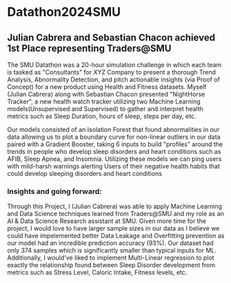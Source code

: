 # Datathon2024SMU
## Julian Cabrera and Sebastian Chacon achieved 1st Place representing Traders@SMU
The SMU Datathon was a 20-hour simulation challenge in which each team is tasked as "Consultants" for XYZ Company to present a thorough Trend Analysis, Abnormality Detection, and pitch actionable insights (via Proof of Concept) for a new product using Health and Fitness datasets. Myself (Julian Cabrera) along with Sebastian Chacon presented "NightHorse Tracker", a new health watch tracker utilizing two Machine Learning models(Unsupervised and Supervised) to gather and interpret health metrics such as Sleep Duration, hours of sleep, steps per day, etc.

Our models consisted of an Isolation Forest that found abnormalities in our data allowing us to plot a boundary curve for non-linear outliers in our data paired with a Gradient Booster, taking 6 inputs to build "profiles" around the trends in people who develop sleep disorders and heart conditions such as AFIB, Sleep Apnea, and Insomnia. Utilizing these models we can ping users with mild-harsh warnings alerting Users of their negative health habits that could develop sleeping disorders and heart conditions

### Insights and going forward:

Through this Project, I (Julian Cabrera) was able to apply Machine Learning and Data Science techniques learned from Traders@SMU and my role as an AI & Data Science Research assistant at SMU. Given more time for the project, I would love to have larger sample sizes in our data as I believe we could have impelemented better Data Leakage and Overfitting prevention as our model had an incredible prediction accuracy (93%). Our dataset had only 374 samples which is significantly smaller than typical inputs for ML. Additionally, I would've liked to implement Multi-Linear regression to plot exactly the relationship found between Sleep Disorder development from metrics such as Stress Level, Caloric Intake, Fitness levels, etc.
